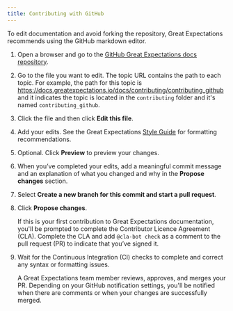 ```yaml
---
title: Contributing with GitHub
---
```


To edit documentation and avoid forking the repository, Great Expectations recommends using the GitHub markdown editor.

1. Open a browser and go to the [GitHub Great Expectations docs repository](https://github.com/great-expectations/great_expectations/tree/develop/docs).

2. Go to the file you want to edit. The topic URL contains the path to each topic. For example, the path for this topic is <https://docs.greatexpectations.io/docs/contributing/contributing_github> and it indicates the topic is located in the `contributing` folder and it's named `contributing_github`.

3. Click the file and then click **Edit this file**.

4. Add your edits. See the Great Expectations [Style Guide](./style_guides/docs_style.md) for formatting recommendations.

5. Optional. Click **Preview** to preview your changes.

6. When you’ve completed your edits, add a meaningful commit message and an explanation of what you changed and why in the **Propose changes** section.

7. Select **Create a new branch for this commit and start a pull request**.

8. Click **Propose changes**.

    If this is your first contribution to Great Expectations documentation, you'll be prompted to complete the Contributor Licence Agreement (CLA). Complete the CLA and add `@cla-bot check` as a comment to the pull request (PR) to indicate that you’ve signed it.

9. Wait for the Continuous Integration (CI) checks to complete and correct any syntax or formatting issues.

    A Great Expectations team member reviews, approves, and merges your PR. Depending on your GitHub notification settings, you'll be notified when there are comments or when your changes are successfully merged.
